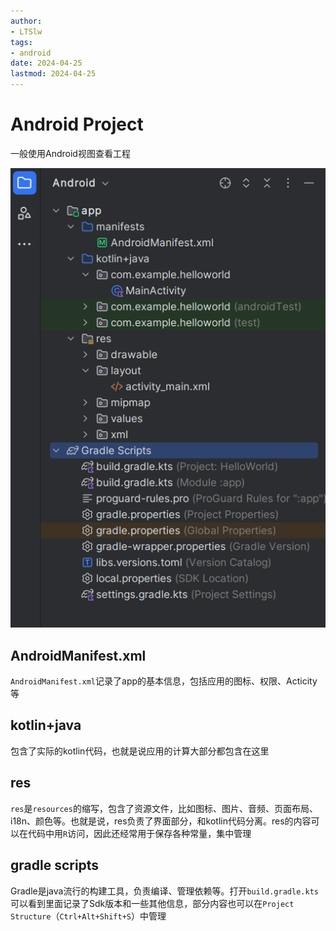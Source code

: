 ```yaml
---
author:
- LTSlw
tags:
- android
date: 2024-04-25
lastmod: 2024-04-25
---
```


# Android Project

一般使用Android视图查看工程

![Hello World](imgs/04_00_project.png)

## AndroidManifest.xml

`AndroidManifest.xml`记录了app的基本信息，包括应用的图标、权限、Acticity等

## kotlin+java

包含了实际的kotlin代码，也就是说应用的计算大部分都包含在这里

## res

`res`是`resources`的缩写，包含了资源文件，比如图标、图片、音频、页面布局、i18n、颜色等。也就是说，res负责了界面部分，和kotlin代码分离。res的内容可以在代码中用`R`访问，因此还经常用于保存各种常量，集中管理

## gradle scripts

Gradle是java流行的构建工具，负责编译、管理依赖等。打开`build.gradle.kts`可以看到里面记录了Sdk版本和一些其他信息，部分内容也可以在`Project Structure`（`Ctrl+Alt+Shift+S`）中管理